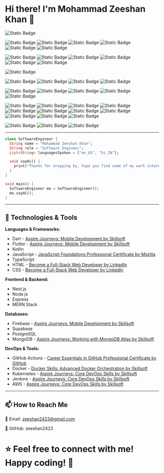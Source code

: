 # Hi there! I'm Mohammad Zeeshan Khan 👋

![Static Badge](https://img.shields.io/badge/mohammad-zeeshan-khan?label=linkedin&labelColor=rgb(11%2C%20102%2C%20195)&link=https%3A%2F%2Fwww.linkedin.com%2Fin%2Fzeeshan-khan-341ab6106%2F)

![Static Badge](https://img.shields.io/badge/dart-language?logo=dart&label=code&labelColor=rgb(1%2C87%2C155)&color=rgb(64%2C196%2C255))
![Static Badge](https://img.shields.io/badge/html5-language?logo=html5&logoColor=rgb(255%2C255%2C255)&label=code&labelColor=rgb(228%2C77%2C38)&color=rgb(241%2C101%2C41))
![Static Badge](https://img.shields.io/badge/css3-language?logo=css3&logoColor=rgb(255%2C255%2C255)&label=code&labelColor=rgb(38%2C77%2C228)&color=rgb(41%2C101%2C241))
![Static Badge](https://img.shields.io/badge/javascript-language?logo=javascript&logoColor=rgb(255%2C255%2C255)&label=code&labelColor=rgb(0%2C0%2C0)&color=rgb(247%2C223%2C30))
![Static Badge](https://img.shields.io/badge/typescript-language?logo=typescript&logoColor=rgb(255%2C255%2C255)&label=code&labelColor=rgb(0%2C0%2C0)&color=rgb(0%2C122%2C204))
![Static Badge](https://img.shields.io/badge/kotlin-language?logo=kotlin&logoColor=rgb(255%2C255%2C255)&label=code&labelColor=rgb(199%2C17%2C225)&color=rgb(127%2C82%2C255))

![Static Badge](https://img.shields.io/badge/flutter-framework?logo=flutter&label=framework&labelColor=rgb(71%2C197%2C251)&color=rgb(0%2C86%2C158))
![Static Badge](https://img.shields.io/badge/express-framework?logo=express&label=framework&labelColor=rgb(0%2C0%2C0)&color=rgb(255%2C255%2C255))
![Static Badge](https://img.shields.io/badge/next.js-framework?logo=nextdotjs&label=framework&labelColor=rgb(0%2C0%2C0)&color=rgb(255%2C255%2C255))
![Static Badge](https://img.shields.io/badge/tailwindcss-framework?logo=tailwindcss&label=framework&labelColor=rgb(255%2C255%2C255)&color=rgb(56%2C189%2C248))
![Static Badge](https://img.shields.io/badge/angular-framework?logo=angular&label=framework&labelColor=rgb(181%2C46%2C49)&color=rgb(255%2C255%2C255))
![Static Badge](https://img.shields.io/badge/vue.js-framework?logo=vuedotjs&label=framework&labelColor=rgb(53%2C73%2C94)&color=rgb(65%2C184%2C131))

![Static Badge](https://img.shields.io/badge/react-library?logo=react&label=library&labelColor=rgb(53%2C73%2C94)&color=rgb(97%2C218%2C251))

![Static Badge](https://img.shields.io/badge/git-version_control?logo=git&label=version%20control&labelColor=rgb(255%2C255%2C255)&color=rgb(243%2C79%2C41))
![Static Badge](https://img.shields.io/badge/github-repository?logo=github&label=repository&labelColor=rgb(0%2C0%2C0)&color=rgb(255%2C255%2C255))
![Static Badge](https://img.shields.io/badge/gitlab-repository?logo=gitlab&label=repository&labelColor=rgb(255%2C255%2C255)&color=rgb(226%2C67%2C41))
![Static Badge](https://img.shields.io/badge/bitbucket-repository?logo=bitbucket&label=repository&labelColor=rgb(0%2C82%2C204)&color=rgb(38%2C132%2C255))

![Static Badge](https://img.shields.io/badge/mongodb-repository?logo=mongodb&label=database&labelColor=rgb(30%2C30%2C30)&color=%2347A248)
![Static Badge](https://img.shields.io/badge/mongoose-repository?logo=mongoose&label=odm&labelColor=rgb(30%2C30%2C30)&color=%23880000)
![Static Badge](https://img.shields.io/badge/mysql-repository?logo=mysql&label=rdms&labelColor=rgb(255%2C255%2C255)&color=%234479A1)
![Static Badge](https://img.shields.io/badge/postgresql-repository?logo=postgresql&label=rdms&labelColor=rgb(255%2C255%2C255)&color=%234479A1)
![Static Badge](https://img.shields.io/badge/supabase-repository?logo=supabase&label=database%20infrastructure&labelColor=rgb(255%2C255%2C255)&color=%233FCF8E)

![Static Badge](https://img.shields.io/badge/githubactions-repository?logo=githubactions&label=ci%2Fcd&labelColor=rgb(30%2C30%2C30)&color=%232088FF)
![Static Badge](https://img.shields.io/badge/jenkins-repository?logo=jenkins&label=ci%2Fcd&labelColor=rgb(255%2C255%2C255)&color=%23D24939)
![Static Badge](https://img.shields.io/badge/docker-registry?logo=docker&label=registry&color=%232496ED)
![Static Badge](https://img.shields.io/badge/kubernetes-repository?logo=kubernetes&label=orchestration&labelColor=rgb(255%2C255%2C255)&color=%23326CE5)
![Static Badge](https://img.shields.io/badge/kong-repository?logo=kong&label=api%20gateway&labelColor=rgb(30%2C30%2C30)&color=%23003459)
![Static Badge](https://img.shields.io/badge/ngrok-repository?logo=ngrok&label=api%20gateway&labelColor=rgb(30%2C30%2C30)&color=%23EFEFEF)
![Static Badge](https://img.shields.io/badge/nginx-repository?logo=nginx&label=proxy&labelColor=rgb(30%2C30%2C30)&color=%23009639)
![Static Badge](https://img.shields.io/badge/ansible-repository?logo=ansible&label=automation&labelColor=rgb(30%2C30%2C30)&color=%23EE0000)
![Static Badge](https://img.shields.io/badge/portainer-container?logo=portainer&label=container&color=%2313BEF9)
![Static Badge](https://img.shields.io/badge/harbor-repository?logo=harbor&label=registry&labelColor=rgb(30%2C30%2C30)&color=%2360B932)
![Static Badge](https://img.shields.io/badge/sentry-repository?logo=sentry&label=observability&labelColor=rgb(30%2C30%2C30)&color=%23EFEFEF)

![Static Badge](https://img.shields.io/badge/firebase-repository?logo=firebase&label=cloud&labelColor=rgb(30%2C30%2C30)&color=%23DD2C00)
![Static Badge](https://img.shields.io/badge/googlecloud-repository?logo=googlecloud&label=cloud&labelColor=rgb(30%2C30%2C30)&color=%234285F4)
![Static Badge](https://img.shields.io/badge/node.js-repository?logo=nodedotjs&label=server&labelColor=rgb(30%2C30%2C30)&color=rgb(131%2C205%2C41))

---

```dart
class SoftwareEngineer {
  String name = "Mohammad Zeeshan Khan";
  String role = "Software Engineer";
  List<String> languagesSpoken = ["en_US", "hi_IN"];

  void sayHi() {
    print("Thanks for dropping by, hope you find some of my work interesting.");
  }
}

void main() {
  SoftwareEngineer me = SoftwareEngineer();
  me.sayHi();
}
```

---

## 🔧 Technologies & Tools
**Languages & Frameworks:**
- Dart - [Aspire Journeys: Mobile Development by Skillsoft](https://skillsoft.digitalbadges-eu.skillsoft.com/7961f0e8-a6c9-42b3-bd1f-f0d9ea5b6ef8)
- Flutter - [Aspire Journeys: Mobile Development by Skillsoft](https://skillsoft.digitalbadges-eu.skillsoft.com/7961f0e8-a6c9-42b3-bd1f-f0d9ea5b6ef8)
- Kotlin
- JavaScript - [JavaScript Foundations Professional Certificate by Mozilla](https://www.linkedin.com/learning/certificates/18d8cf4568988f95e76f9bd5f7b1b8add2cad8e31e49d7a73a2f103b90371302)
- TypeScript
- HTML - [Become a Full-Stack Web Developer by LinkedIn](https://www.linkedin.com/learning/certificates/cbf9f930b0a58eab7eb332486d9fee9b70bce73a5067edfb5301bd9fbaa78aab)
- CSS - [Become a Full-Stack Web Developer by LinkedIn](https://www.linkedin.com/learning/certificates/cbf9f930b0a58eab7eb332486d9fee9b70bce73a5067edfb5301bd9fbaa78aab)

**Frontend & Backend:**
- Next.js
- Node.js
- Express
- MERN Stack

**Databases:**
- Firebase - [Aspire Journeys: Mobile Development by Skillsoft](https://skillsoft.digitalbadges-eu.skillsoft.com/7961f0e8-a6c9-42b3-bd1f-f0d9ea5b6ef8)
- Supabase
- PostgreSQL
- MongoDB - [Aspire Journeys: Working with MongoDB Atlas by Skillsoft](https://skillsoft.digitalbadges-eu.skillsoft.com/8a4d4c04-3847-486a-82be-530d1e7fe316)

**DevOps & Tools:**
- GitHub Actions - [Career Essentials in GitHub Professional Certificate by GitHub](https://www.linkedin.com/learning/certificates/360b0743eb0c4679e8dbea0dfa9e8dc6b8932e7eff58c38188d45fc7074fcb27?trk=share_certificate)
- Docker - [Docker Skills: Advanced Docker Orchestration by Skillsoft](https://skillsoft.digitalbadges-eu.skillsoft.com/d8d624e9-2f0f-4680-b699-146e78453c27#gs.a2x0nh)
- Kubernetes - [Aspire Journeys: Core DevOps Skills by Skillsoft](https://skillsoft.digitalbadges-eu.skillsoft.com/941813e1-da44-4bd8-bb71-c146015d4028)
- Jenkins - [Aspire Journeys: Core DevOps Skills by Skillsoft](https://skillsoft.digitalbadges-eu.skillsoft.com/941813e1-da44-4bd8-bb71-c146015d4028)
- AWS - [Aspire Journeys: Core DevOps Skills by Skillsoft](https://skillsoft.digitalbadges-eu.skillsoft.com/941813e1-da44-4bd8-bb71-c146015d4028)

---

## 📫 How to Reach Me

📩 Email: [zeeshan2423@gmail.com](mailto:zeeshan2423@gmail.com)

💼 GitHub: zeeshan2423

# ⭐ Feel free to connect with me! Happy coding! 🚀
